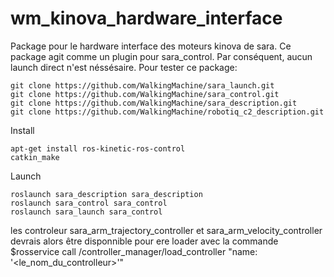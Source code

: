 # wm_kinova_hardware_interface

Package pour le hardware interface des moteurs kinova de sara.
Ce package agit comme un plugin pour sara_control. Par conséquent, aucun launch direct n'est néssésaire.
Pour tester ce package:
```
git clone https://github.com/WalkingMachine/sara_launch.git
git clone https://github.com/WalkingMachine/sara_control.git
git clone https://github.com/WalkingMachine/sara_description.git
git clone https://github.com/WalkingMachine/robotiq_c2_description.git
```
Install
```
apt-get install ros-kinetic-ros-control
catkin_make
```
Launch
```
roslaunch sara_description sara_description
roslaunch sara_control sara_control
roslaunch sara_launch sara_control
```

les controleur sara_arm_trajectory_controller et sara_arm_velocity_controller devrais alors être disponnible pour ere loader avec la commande $rosservice call /controller_manager/load_controller "name: '<le_nom_du_controlleur>'"
  
